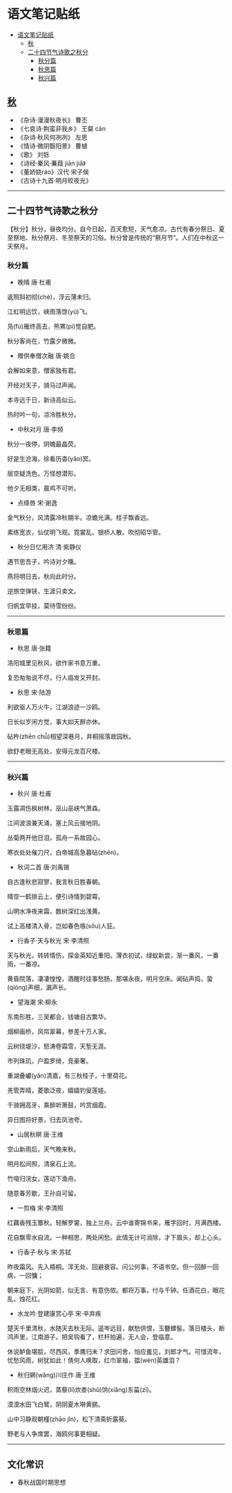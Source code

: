 # 语文笔记贴纸

- [语文笔记贴纸](#%e8%af%ad%e6%96%87%e7%ac%94%e8%ae%b0%e8%b4%b4%e7%ba%b8)
  - [秋](#%e7%a7%8b)
  - [二十四节气诗歌之秋分](#%e4%ba%8c%e5%8d%81%e5%9b%9b%e8%8a%82%e6%b0%94%e8%af%97%e6%ad%8c%e4%b9%8b%e7%a7%8b%e5%88%86)
    - [秋分篇](#%e7%a7%8b%e5%88%86%e7%af%87)
    - [秋思篇](#%e7%a7%8b%e6%80%9d%e7%af%87)
    - [秋兴篇](#%e7%a7%8b%e5%85%b4%e7%af%87)

## [秋](../four-seasons)

- 《杂诗·漫漫秋夜长》 曹丕
- 《七哀诗·荆蛮非我乡》 王粲 càn
- 《杂诗·秋风何冽冽》 左思
- 《情诗·微阴翳阳景》 曹植
- 《歌》 刘铄
- 《诗经·秦风·蒹葭 jiān jiā》
- 《董娇娆ráo》汉代·宋子侯
- 《古诗十九首·明月皎夜光》

---

## 二十四节气诗歌之秋分

【秋分】秋分，昼夜均分。自今日起，百天愈短，天气愈凉。古代有春分祭日、夏至祭地、秋分祭月、冬至祭天的习俗。秋分曾是传统的“祭月节”。人们在中秋这一天祭月。

### 秋分篇

- 晚晴 唐·杜甫

返照斜初彻(chè)，浮云薄未归。

江虹明远饮，峡雨落馀(yú)飞。

凫(fú)雁终高去，熊罴(pí)觉自肥。

秋分客尚在，竹露夕微微。

- 赠供奉僧次融 唐·姚合

会解如来意，僧家独有君。

开经对天子，骑马过声闻。

本寺远于日，新诗高似云。

热时吟一句，凉冷胜秋分。

- 中秋对月 唐·李频

秋分一夜停，阴魄最晶荧。

好是生沧海，徐看历杳(yǎo)冥。

层空疑洗色，万怪想潜形。

他夕无相类，晨鸡不可听。

- 点绛唇 宋·谢逸

金气秋分，风清露冷秋期半。凉蟾光满。桂子飘香远。

素练宽衣，仙仗明飞观。霓裳乱。银桥人散。吹彻昭华管。

- 秋分日忆用济 清·紫静仪
  
遇节思吾子，吟诗对夕曛。

燕将明日去，秋向此时分。

逆旅空弹铗，生涯只卖文。

归帆宜早挂，莫待雪纷纷。

---

### 秋思篇

- 秋思 唐·张籍

洛阳城里见秋风，欲作家书意万重。

复恐匆匆说不尽，行人临发又开封。

- 秋思 宋·陆游

利欲驱人万火牛，江湖浪迹一沙鸥。

日长似岁闲方觉，事大如天醉亦休。

砧杵(zhēn chǚ)相望深巷月，井桐摇落故园秋。

欲舒老眼无高处，安得元龙百尺楼。

---

### 秋兴篇

- 秋兴 唐·杜甫

玉露凋伤枫树林，巫山巫峡气萧森。

江间波浪兼天涌，塞上风云接地阴。

丛菊两开他日泪，孤舟一系故园心。

寒衣处处催刀尺，白帝城高急暮砧(zhēn)。

- 秋词二首 唐·刘禹锡

自古逢秋悲寂寥，我言秋日胜春朝。

晴空一鹤排云上，便引诗情到碧霄。

山明水净夜来霜，数树深红出浅黄。

试上高楼清入骨，岂如春色嗾(sǒu)人狂。

- 行香子·天与秋光 宋·李清照

天与秋光，转转情伤，探金英知近重阳。薄衣初试，绿蚁新尝，渐一番风，一番雨，一番凉。

黄昏院落，凄凄惶惶，酒醒时往事愁肠。那堪永夜，明月空床。闻砧声捣，蛩(qióng)声细，漏声长。

- 望海潮 宋·柳永

东南形胜，三吴都会，钱塘自古繁华。

烟柳画桥，风帘翠幕，参差十万人家。

云树绕堤沙，怒涛卷霜雪，天堑无涯。

市列珠玑，户盈罗绮，竞豪奢。

重湖叠巘(yǎn)清嘉，有三秋桂子，十里荷花。

羌管弄晴，菱歌泛夜，嬉嬉钓叟莲娃。

千骑拥高牙，乘醉听箫鼓，吟赏烟霞。

异日图将好景，归去凤池夸。

- 山居秋暝 唐·王维

空山新雨后，天气晚来秋。

明月松间照，清泉石上流。

竹喧归浣女，莲动下渔舟。

随意春芳歇，王孙自可留。

- 一剪梅 宋·李清照

红藕香残玉簟秋。轻解罗裳，独上兰舟。云中谁寄锦书来，雁字回时，月满西楼。

花自飘零水自流。一种相思，两处闲愁。此情无计可消除，才下眉头，却上心头。

- 行香子·秋与 宋·苏轼

昨夜霜风。先入梧桐。浑无处、回避衰容。问公何事，不语书空。但一回醉一回病，一回慵；

朝来庭下，光阴如箭，似无言、有意伤侬。都将万事，付与千钟。任酒花白，眼花乱，烛花红。

- 水龙吟·登建康赏心亭 宋·辛弃疾

楚天千里清秋，水随天去秋无际。遥岑远目，献愁供恨，玉簪螺髻。落日楼头，断鸿声里，江南游子。把吴钩看了，栏杆拍遍，无人会，登临意。

休说鲈鱼堪脍，尽西风，季鹰归未？求田问舍，怕应羞见，刘郎才气。可惜流年，忧愁风雨，树犹如此！倩何人唤取，红巾翠袖，揾(wèn)英雄泪？

- 秋归辋(wǎng)川庄作 唐·王维

积雨空林烟火迟，蒸藜(lí)炊黍(shǔ)饷(xiǎng)东菑(zī)。

漠漠水田飞白鹭，阴阴夏木啭黄鹂。

山中习静观朝槿(zhāo jǐn)，松下清斋折露葵。

野老与人争席罢，海鸥何事更相疑。

---

## 文化常识

- 春秋战国时期思想
